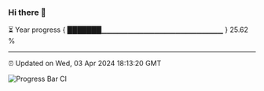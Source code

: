 ### Hi there 👋

⏳ Year progress { ███████▁▁▁▁▁▁▁▁▁▁▁▁▁▁▁▁▁▁▁▁▁▁▁ } 25.62 %

---

⏰ Updated on Wed, 03 Apr 2024 18:13:20 GMT

![Progress Bar CI](https://github.com/liununu/liununu/workflows/Progress%20Bar%20CI/badge.svg)
